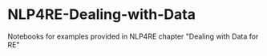 # NLP4RE-Dealing-with-Data
Notebooks for examples provided in NLP4RE chapter "Dealing with Data for RE"
